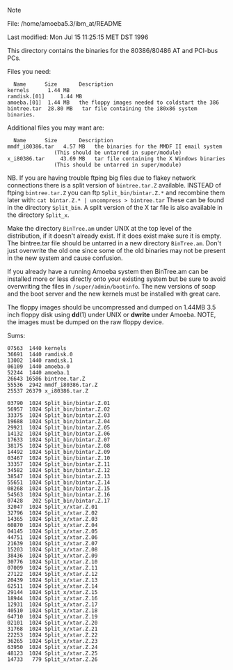 > [!NOTE]
> File:		/home/amoeba5.3/ibm_at/README
>
> Last modified:	Mon Jul 15 11:25:15 MET DST 1996

This directory contains the binaries for the 80386/80486 AT and PCI-bus PCs.

Files you need:
```
  Name		Size	   Description
kernels		 1.44 MB
ramdisk.[01]	 1.44 MB
amoeba.[01]	 1.44 MB   the floppy images needed to coldstart the 386
bintree.tar	 28.80 MB   tar file containing the i80x86 system binaries.
```

Additional files you may want are:
```
  Name		Size	   Description
mmdf_i80386.tar	  4.57 MB   the binaries for the MMDF II email system
			   (This should be untarred in super/module)
x_i80386.tar	 43.69 MB   tar file containing the X Windows binaries
			   (This should be untarred in super/module)
```

NB. If you are having trouble ftping big files due to flakey network
    connections there is a split version of `bintree.tar.Z` available.
    INSTEAD of ftping `bintree.tar.Z` you can ftp `Split_bin/bintar.Z.*`
    and recombine them later with:
	```
	cat bintar.Z.* | uncompress > bintree.tar
	```
    These can be found in the directory `Split_bin`.  A split version of
    the X tar file is also available in the directory `Split_x`.

Make the directory `BinTree.am` under UNIX at the top level of the
distribution, if it doesn't already exist.  If it does exist make
sure it is empty.  The bintree.tar file should be untarred in a new
directory `BinTree.am`.  Don't just overwrite the old one since some
of the old binaries may not be present in the new system and cause
confusion.

If you already have a running Amoeba system then BinTree.am can be
installed more or less directly onto your existing system but be
sure to avoid overwriting the files in `/super/admin/bootinfo`.  The
new versions of soap and the boot server and the new kernels must
be installed with great care.

The floppy images should be uncompressed and dumped on 1.44MB 3.5 inch
floppy disk using **dd**(1) under UNIX or **dwrite** under Amoeba.  NOTE, the
images must be dumped on the raw floppy device.

Sums:
```
07563  1440 kernels
36691  1440 ramdisk.0
13002  1440 ramdisk.1
06109  1440 amoeba.0
52244  1440 amoeba.1
26643 16586 bintree.tar.Z
55536  2942 mmdf_i80386.tar.Z
25537 26379 x_i80386.tar.Z

03790  1024 Split_bin/bintar.Z.01
56957  1024 Split_bin/bintar.Z.02
33375  1024 Split_bin/bintar.Z.03
19688  1024 Split_bin/bintar.Z.04
29921  1024 Split_bin/bintar.Z.05
14132  1024 Split_bin/bintar.Z.06
17633  1024 Split_bin/bintar.Z.07
38175  1024 Split_bin/bintar.Z.08
14492  1024 Split_bin/bintar.Z.09
03467  1024 Split_bin/bintar.Z.10
33357  1024 Split_bin/bintar.Z.11
34582  1024 Split_bin/bintar.Z.12
38547  1024 Split_bin/bintar.Z.13
55651  1024 Split_bin/bintar.Z.14
08268  1024 Split_bin/bintar.Z.15
54563  1024 Split_bin/bintar.Z.16
07428   202 Split_bin/bintar.Z.17
32047  1024 Split_x/xtar.Z.01
32796  1024 Split_x/xtar.Z.02
14365  1024 Split_x/xtar.Z.03
60870  1024 Split_x/xtar.Z.04
04145  1024 Split_x/xtar.Z.05
44751  1024 Split_x/xtar.Z.06
21639  1024 Split_x/xtar.Z.07
15203  1024 Split_x/xtar.Z.08
38436  1024 Split_x/xtar.Z.09
30776  1024 Split_x/xtar.Z.10
07009  1024 Split_x/xtar.Z.11
27122  1024 Split_x/xtar.Z.12
20439  1024 Split_x/xtar.Z.13
62511  1024 Split_x/xtar.Z.14
29144  1024 Split_x/xtar.Z.15
18944  1024 Split_x/xtar.Z.16
12931  1024 Split_x/xtar.Z.17
40510  1024 Split_x/xtar.Z.18
64710  1024 Split_x/xtar.Z.19
02101  1024 Split_x/xtar.Z.20
31768  1024 Split_x/xtar.Z.21
22253  1024 Split_x/xtar.Z.22
36265  1024 Split_x/xtar.Z.23
63950  1024 Split_x/xtar.Z.24
48123  1024 Split_x/xtar.Z.25
14733   779 Split_x/xtar.Z.26
```